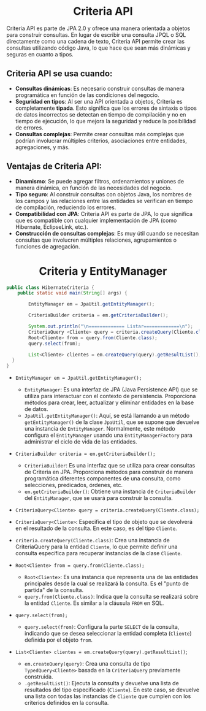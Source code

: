 <h1 align="center">Criteria API</h1>
<p>Criteria API es parte de JPA 2.0 y ofrece una manera orientada a objetos para construir consultas. En lugar de escribir una consulta JPQL o SQL directamente como una cadena de texto, Criteria API permite crear las consultas utilizando código Java, lo que hace que sean más dinámicas y seguras en cuanto a tipos.</p>
<h2>Criteria API se usa cuando:</h2>

- <b>Consultas dinámicas</b>: Es necesario construir consultas de manera programática en función de las condiciones del negocio.
- <b>Seguridad en tipos</b>: Al ser una API orientada a objetos, Criteria es completamente <b>tipada</b>. Esto significa que los errores de sintaxis o tipos de datos incorrectos se detectan en tiempo de compilación y no en tiempo de ejecución, lo que mejora la seguridad y reduce la posibilidad de errores.
- <b>Consultas complejas</b>: Permite crear consultas más complejas que podrían involucrar múltiples criterios, asociaciones entre entidades, agregaciones, y más.

<h2>Ventajas de Criteria API:</h2>

- <b>Dinamismo</b>: Se puede agregar filtros, ordenamientos y uniones de manera dinámica, en función de las necesidades del negocio.
- <b>Tipo seguro</b>: Al construir consultas con objetos Java, los nombres de los campos y las relaciones entre las entidades se verifican en tiempo de compilación, reduciendo los errores.
- <b>Compatibilidad con JPA</b>: Criteria API es parte de JPA, lo que significa que es compatible con cualquier implementación de JPA (como Hibernate, EclipseLink, etc.).
- <b>Construcción de consultas complejas</b>: Es muy útil cuando se necesitan consultas que involucren múltiples relaciones, agrupamientos o funciones de agregación.

<h1 align="center">Criteria y EntityManager</h1>

```java
public class HibernateCriteria {
    public static void main(String[] args) {

        EntityManager em = JpaUtil.getEntityManager();

        CriteriaBuilder criteria = em.getCriteriaBuilder();

        System.out.println("\n============= Listar=============\n");
        CriteriaQuery <Cliente> query = criteria.createQuery(Cliente.class);
        Root<Cliente> from = query.from(Cliente.class);
        query.select(from);

        List<Cliente> clientes = em.createQuery(query).getResultList();
  }
}
```

- `EntityManager em = JpaUtil.getEntityManager();`
  -  `EntityManager`: Es una interfaz de JPA (Java Persistence API) que se utiliza para interactuar con el contexto de persistencia. Proporciona métodos para crear, leer, actualizar y eliminar entidades en la base de datos.
  - `JpaUtil.getEntityManager()`: Aquí, se está llamando a un método `getEntityManager()` de la clase `JpaUtil`, que se supone que devuelve una instancia de `EntityManager`. Normalmente, este método configura el `EntityManager` usando una `EntityManagerFactory` para administrar el ciclo de vida de las entidades.
 
- `CriteriaBuilder criteria = em.getCriteriaBuilder();`
  - `CriteriaBuilder`: Es una interfaz que se utiliza para crear consultas de Criteria en JPA. Proporciona métodos para construir de manera programática diferentes componentes de una consulta, como selecciones, predicados, órdenes, etc.
  - `em.getCriteriaBuilder()`: Obtiene una instancia de `CriteriaBuilder` del `EntityManager`, que se usará para construir la consulta.
 
-  `CriteriaQuery<Cliente> query = criteria.createQuery(Cliente.class);`
  - `CriteriaQuery<Cliente>`: Especifica el tipo de objeto que se devolverá en el resultado de la consulta. En este caso, es del tipo `Cliente`.
  - `criteria.createQuery(Cliente.class)`: Crea una instancia de CriteriaQuery para la entidad `Cliente`, lo que permite definir una consulta específica para recuperar instancias de la clase `Cliente`.
  
- `Root<Cliente> from = query.from(Cliente.class);`
  - `Root<Cliente>`: Es una instancia que representa una de las entidades principales desde la cual se realizará la consulta. Es el "punto de partida" de la consulta.
  - `query.from(Cliente.class)`: Indica que la consulta se realizará sobre la entidad `Cliente`. Es similar a la cláusula `FROM` en SQL.
 
- `query.select(from);`
  - `query.select(from)`: Configura la parte `SELECT` de la consulta, indicando que se desea seleccionar la entidad completa (`Cliente`) definida por el objeto `from`.
 
- `List<Cliente> clientes = em.createQuery(query).getResultList()`;
  - `em.createQuery(query)`: Crea una consulta de tipo `TypedQuery<Cliente>` basada en la `CriteriaQuery` previamente construida.
  - `.getResultList()`: Ejecuta la consulta y devuelve una lista de resultados del tipo especificado (`Cliente`). En este caso, se devuelve una lista con todas las instancias de `Cliente` que cumplen con los criterios definidos en la consulta.
